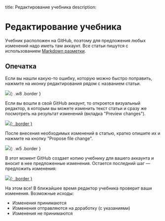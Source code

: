 title: Редактирование учебника
description: 

# Редактирование учебника

Учебник расположен на GitHub, поэтому для предложения любых изменений надо иметь там аккаунт. Все статьи пишутся с использованием [Markdown разметки](https://guides.hexlet.io/markdown/).

## Опечатка

Если вы нашли какую-то ошибку, которую можно быстро поправить, нажмите на иконку редактирования рядом с названием статьи.

![](images/edit-page-button.png){: .w8 .border }

Если вы вошли в свой GitHub аккаунт, то откроется визуальный редактор, в которым вы можете изменить текст статьи и сразу же посмотреть на результат изменений (вкладка "Preview changes").

[![](images/github-visual-editor.png){: .border }](images/github-visual-editor.png)

После внесения необходимых изменений в статью, кратко опишите их и нажмите на кнопку "Propose file change".

![](images/propose-file-change.png){: .w5 .border }

В этот момент GitHub создает копию учебнику для вашего аккаунта и вносит в нее предложенные изменения. Остается последний шаг — предложить изменения:

[![](images/file-change-pr.png){: .border }](images/file-change-pr.png)

На этом все! В ближайшее время редактор учебника проверит ваши изменения. Возможные исходы:

* Изменения принимаются
* Изменения отправляются на доработку (с указаниями)
* Изменения не принимаются